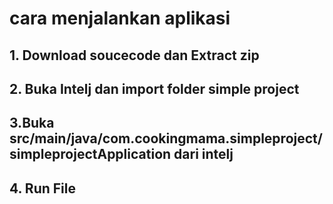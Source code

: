 # cara menjalankan aplikasi

## 1. Download soucecode dan Extract zip

## 2. Buka Intelj dan import folder simple project

## 3.Buka src/main/java/com.cookingmama.simpleproject/simpleprojectApplication dari intelj

## 4. Run File